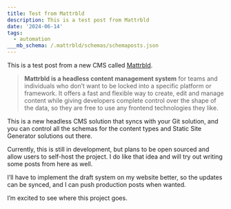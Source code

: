 ```yaml
---
title: Test from Mattrbld
description: This is a test post from Mattrbld
date: '2024-06-14'
tags:
  - automation
___mb_schema: /.mattrbld/schemas/schemaposts.json
---
```

This is a test post from a new CMS called [Mattrbld](https://mattrbld.com/).

> **Mattrbld is a headless content management system** for teams and individuals who don’t want to be locked into a specific platform or framework. It offers a fast and flexible way to create, edit and manage content while giving developers complete control over the shape of the data, so they are free to use any frontend technologies they like.

This is a new headless CMS solution that syncs with your Git solution, and you can control all the schemas for the content types and Static Site Generator solutions out there.

Currently, this is still in development, but plans to be open sourced and allow users to self-host the project. I do like that idea and will try out writing some posts from here as well.

I’ll have to implement the draft system on my website better, so the updates can be synced, and I can push production posts when wanted.

I’m excited to see where this project goes.
